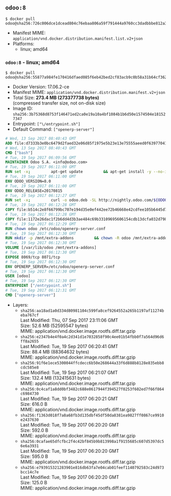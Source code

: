 ## `odoo:8`

```console
$ docker pull odoo@sha256:726c006dce1dcead804c76ebaa806a59f791444a9760cc3dadbbbe812a39bff6
```

-	Manifest MIME: `application/vnd.docker.distribution.manifest.list.v2+json`
-	Platforms:
	-	linux; amd64

### `odoo:8` - linux; amd64

```console
$ docker pull odoo@sha256:55877a984fe170416dfaed085f6eb42bed2cf83acb9c0b58a31b64cf36220ba1
```

-	Docker Version: 17.06.2-ce
-	Manifest MIME: `application/vnd.docker.distribution.manifest.v2+json`
-	Total Size: **273.4 MB (273377738 bytes)**  
	(compressed transfer size, not on-disk size)
-	Image ID: `sha256:3b75368d8753f146471ed2ca0e19a10a4bf1084b1b6d50e1574504e181527347`
-	Entrypoint: `["\/entrypoint.sh"]`
-	Default Command: `["openerp-server"]`

```dockerfile
# Wed, 13 Sep 2017 08:40:43 GMT
ADD file:d7333b3e0bc6479d2faed32e06d85f1975e5b23e13e75555aeed0f639770413b in / 
# Wed, 13 Sep 2017 08:40:43 GMT
CMD ["bash"]
# Tue, 19 Sep 2017 06:09:56 GMT
MAINTAINER Odoo S.A. <info@odoo.com>
# Tue, 19 Sep 2017 06:11:00 GMT
RUN set -x;         apt-get update         && apt-get install -y --no-install-recommends             ca-certificates             curl             node-less             node-clean-css             python-gevent             python-pip             python-pyinotify             python-renderpm             python-support         && curl -o wkhtmltox.deb -SL http://nightly.odoo.com/extra/wkhtmltox-0.12.1.2_linux-jessie-amd64.deb         && echo '40e8b906de658a2221b15e4e8cd82565a47d7ee8 wkhtmltox.deb' | sha1sum -c -         && dpkg --force-depends -i wkhtmltox.deb         && apt-get -y install -f --no-install-recommends         && apt-get purge -y --auto-remove -o APT::AutoRemove::RecommendsImportant=false -o APT::AutoRemove::SuggestsImportant=false npm         && rm -rf /var/lib/apt/lists/* wkhtmltox.deb         && pip install psycogreen==1.0
# Tue, 19 Sep 2017 06:11:00 GMT
ENV ODOO_VERSION=8.0
# Tue, 19 Sep 2017 06:11:00 GMT
ENV ODOO_RELEASE=20170815
# Tue, 19 Sep 2017 06:12:27 GMT
RUN set -x;         curl -o odoo.deb -SL http://nightly.odoo.com/${ODOO_VERSION}/nightly/deb/odoo_${ODOO_VERSION}.${ODOO_RELEASE}_all.deb         && echo '5835e966a07e5684b4f7bcc39585276b0bb68254 odoo.deb' | sha1sum -c -         && dpkg --force-depends -i odoo.deb         && apt-get update         && apt-get -y install -f --no-install-recommends         && rm -rf /var/lib/apt/lists/* odoo.deb
# Tue, 19 Sep 2017 06:12:28 GMT
COPY file:b514c2e8f66799bc707e194d35e0ef442ee72b46668e42cdfee105b6445d7eb0 in / 
# Tue, 19 Sep 2017 06:12:28 GMT
COPY file:1172e26dac1f2b6dd4d3b3ae484c69b33109695606154cdb13dcfa032d798e88 in /etc/odoo/ 
# Tue, 19 Sep 2017 06:12:29 GMT
RUN chown odoo /etc/odoo/openerp-server.conf
# Tue, 19 Sep 2017 06:12:30 GMT
RUN mkdir -p /mnt/extra-addons         && chown -R odoo /mnt/extra-addons
# Tue, 19 Sep 2017 06:12:30 GMT
VOLUME [/var/lib/odoo /mnt/extra-addons]
# Tue, 19 Sep 2017 06:12:30 GMT
EXPOSE 8069/tcp 8071/tcp
# Tue, 19 Sep 2017 06:12:30 GMT
ENV OPENERP_SERVER=/etc/odoo/openerp-server.conf
# Tue, 19 Sep 2017 06:12:30 GMT
USER [odoo]
# Tue, 19 Sep 2017 06:12:30 GMT
ENTRYPOINT ["/entrypoint.sh"]
# Tue, 19 Sep 2017 06:12:31 GMT
CMD ["openerp-server"]
```

-	Layers:
	-	`sha256:aa18ad1a0d334d80981104c599fa8cef9264552a265b1197af11274beba767cf`  
		Last Modified: Thu, 07 Sep 2017 23:11:06 GMT  
		Size: 52.6 MB (52595547 bytes)  
		MIME: application/vnd.docker.image.rootfs.diff.tar.gzip
	-	`sha256:e2347b4e4f0a4c2d341d1e7032858f90c4ee01b54fbb0f7a564d96d6ff8a2655`  
		Last Modified: Tue, 19 Sep 2017 06:20:41 GMT  
		Size: 88.4 MB (88364632 bytes)  
		MIME: application/vnd.docker.image.rootfs.diff.tar.gzip
	-	`sha256:91f6e1ece5300044ffcdecc6b50e268644a33f6d888b8128e835ebb8cdc585e8`  
		Last Modified: Tue, 19 Sep 2017 06:21:07 GMT  
		Size: 132.4 MB (132415631 bytes)  
		MIME: application/vnd.docker.image.rootfs.diff.tar.gzip
	-	`sha256:0c4caf1a8dd0bf3482c688e0617944f394527f0253f602ed7f66f864c6984730`  
		Last Modified: Tue, 19 Sep 2017 06:20:21 GMT  
		Size: 616.0 B  
		MIME: application/vnd.docker.image.rootfs.diff.tar.gzip
	-	`sha256:f1363d018f7a8a68fb3d135dbf45df50da8381ea9827ff0867ce9910e2437630`  
		Last Modified: Tue, 19 Sep 2017 06:20:20 GMT  
		Size: 592.0 B  
		MIME: application/vnd.docker.image.rootfs.diff.tar.gzip
	-	`sha256:0cafae65dfcfbc2f4c42bf845b9b813998a1f9155685c607d5397dc56e6a3931`  
		Last Modified: Tue, 19 Sep 2017 06:20:20 GMT  
		Size: 595.0 B  
		MIME: application/vnd.docker.image.rootfs.diff.tar.gzip
	-	`sha256:e793915321283901e816db63fa7e04cab01feef1140792583c24d973bcc14c7e`  
		Last Modified: Tue, 19 Sep 2017 06:20:20 GMT  
		Size: 125.0 B  
		MIME: application/vnd.docker.image.rootfs.diff.tar.gzip
